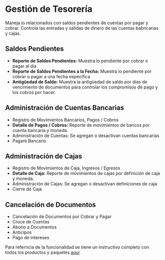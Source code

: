 # Gestión de Tesorería
Maneja lo relacionados con saldos pendientes de cuentas por pagar y cobrar. Controla las entradas y salidas de dinero de las cuentas babncarias y cajas.

## Saldos Pendientes
- **Reporte de Saldos Pendientes:** Muestra lo pendiente por cobrar o pagar al día
- **Reporte de Saldos Pendientes a la Fecha:** Muestra lo pendiente por cobrar o pagar a una fecha específica
- **Antigüedad de Saldo:** Muestra la antigüedad de saldo por días de vencimiento de documentos para controlar los compromisos de pago y los cobros por hacer.

## Administración de Cuentas Bancarias
- Registro de Movimientos Bancarios, Pagos / Cobros
- **Detalle de Pagos / Cobros:** Reporte de movimientos de bancos por cuenta bancaria y moneda.
- Administración de Cuentas: Se agregan o desactivan cuentas bancarias
- Pagaré Bancario

## Administración de Cajas
- Registro de Movimientos de Caja, Ingresos / Egresos
- **Detalle de Caja:** Reporte de movimientos de cajas por definición de caja y moneda.
- Administración de Cajas: Se agregan o desactivan definiciones de caja
- Cierre de Caja

## Cancelación de Documentos
- Cancelación de Documentos por Cobrar y Pagar
- Cruce de Cuentas
- Abono a Documentos
- Anticipos
- Pago de intereses

Para referncia de la funcionalidad se tiene un instructivo completo con todos los productos y paquetes [aquí](https://docs.erpya.com/adempiere/open-items/index.html)
